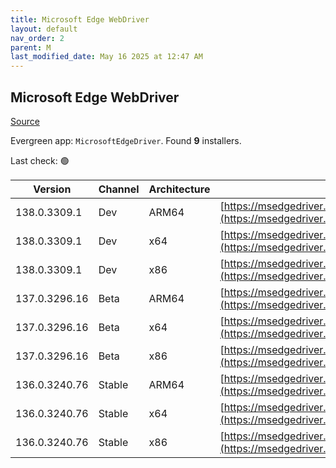 ```yaml
---
title: Microsoft Edge WebDriver
layout: default
nav_order: 2
parent: M
last_modified_date: May 16 2025 at 12:47 AM
---
```


## Microsoft Edge WebDriver

[Source](https://www.microsoft.com/edge)

Evergreen app: `MicrosoftEdgeDriver`. Found **9** installers.

Last check: 🟢

| Version       | Channel | Architecture | URI                                                                                                                                            |
| ------------- | ------- | ------------ | ---------------------------------------------------------------------------------------------------------------------------------------------- |
| 138.0.3309.1  | Dev     | ARM64        | [https://msedgedriver.azureedge.net/138.0.3309.1/edgedriver_arm64.zip](https://msedgedriver.azureedge.net/138.0.3309.1/edgedriver_arm64.zip)   |
| 138.0.3309.1  | Dev     | x64          | [https://msedgedriver.azureedge.net/138.0.3309.1/edgedriver_win64.zip](https://msedgedriver.azureedge.net/138.0.3309.1/edgedriver_win64.zip)   |
| 138.0.3309.1  | Dev     | x86          | [https://msedgedriver.azureedge.net/138.0.3309.1/edgedriver_win32.zip](https://msedgedriver.azureedge.net/138.0.3309.1/edgedriver_win32.zip)   |
| 137.0.3296.16 | Beta    | ARM64        | [https://msedgedriver.azureedge.net/137.0.3296.16/edgedriver_arm64.zip](https://msedgedriver.azureedge.net/137.0.3296.16/edgedriver_arm64.zip) |
| 137.0.3296.16 | Beta    | x64          | [https://msedgedriver.azureedge.net/137.0.3296.16/edgedriver_win64.zip](https://msedgedriver.azureedge.net/137.0.3296.16/edgedriver_win64.zip) |
| 137.0.3296.16 | Beta    | x86          | [https://msedgedriver.azureedge.net/137.0.3296.16/edgedriver_win32.zip](https://msedgedriver.azureedge.net/137.0.3296.16/edgedriver_win32.zip) |
| 136.0.3240.76 | Stable  | ARM64        | [https://msedgedriver.azureedge.net/136.0.3240.76/edgedriver_arm64.zip](https://msedgedriver.azureedge.net/136.0.3240.76/edgedriver_arm64.zip) |
| 136.0.3240.76 | Stable  | x64          | [https://msedgedriver.azureedge.net/136.0.3240.76/edgedriver_win64.zip](https://msedgedriver.azureedge.net/136.0.3240.76/edgedriver_win64.zip) |
| 136.0.3240.76 | Stable  | x86          | [https://msedgedriver.azureedge.net/136.0.3240.76/edgedriver_win32.zip](https://msedgedriver.azureedge.net/136.0.3240.76/edgedriver_win32.zip) |
